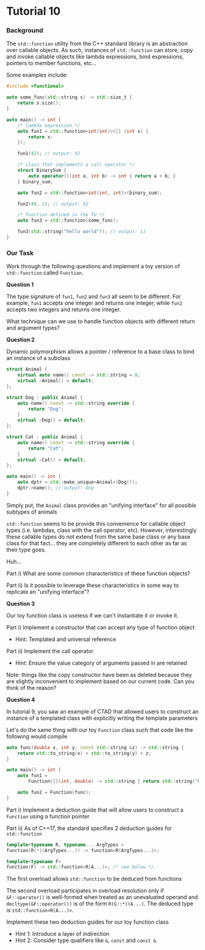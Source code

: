 # Tutorial 10

### Background

The `std::function` utility from the C++ standard library is an abstraction over callable objects. As such, instances of `std::function` can store, copy and invoke callable objects like lambda expressions, bind expressions, pointers to member functions, etc...

Some examples include:
```C++
#include <functional>

auto some_func(std::string s) -> std::size_t {
    return s.size();
}

auto main() -> int {
    /* lambda expression */
    auto fun1 = std::function<int(int)>([] (int x) {
        return x;
    });

    fun1(42); // output: 42

    /* class that implements a call operator */
    struct BinarySum {
        auto operator()(int a, int b) -> int { return a + b; }
    } binary_sum;

    auto fun2 = std::function<int(int, int)>(binary_sum);

    fun2(40, 2); // output: 42

    /* function defined in the TU */
    auto fun3 = std::function(some_func);

    fun3(std::string("hello world")); // output: 11
}

```

### Our Task

Work through the following questions and implement a toy version of `std::function` called `Function`.

**Question 1**

The type signature of `fun1`, `fun2` and `fun3` all seem to be different. For example, `fun1` accepts one integer and returns one integer, while `fun2` accepts two integers and returns one integer.

What technique can we use to handle function objects with different return and argument types?

**Question 2**

Dynamic polymorphism allows a pointer / reference to a base class to bind an instance of a subclass

```C++
struct Animal {
    virtual auto name() const -> std::string = 0;
    virtual ~Animal() = default;
};

struct Dog : public Animal {
    auto name() const -> std::string override {
        return "Dog";
    }
    virtual ~Dog() = default;
};

struct Cat : public Animal {
    auto name() const -> std::string override {
        return "Cat";
    }
    virtual ~Cat() = default;
};

auto main() -> int {
    auto dptr = std::make_unique<Animal>(Dog());
    dptr->name(); // output: Dog
}
```

Simply put, the `Animal` class provides an "unifying interface" for all possible subtypes of animals

`std::function` seems to be provide this convenience for callable object types (i.e. lambdas, class with the call operator, etc). However, interestingly these callable types do not extend from the same base class or any base class for that fact... they are completely different to each other as far as their type goes.

Huh...

Part i) What are some common characteristics of these function objects?


Part ii) Is it possible to leverage these characteristics in some way to replicate an "unifying interface"?

**Question 3**

Our toy function class is useless if we can't instantiate it or invoke it.

Part i) Implement a constructor that can accept any type of function object
- Hint: Templated and universal reference

Part ii) Implement the call operator
- Hint: Ensure the value category of arguments passed in are retained

Note: things like the copy constructor have been as deleted because they are slightly inconvenient to implement based on our current code. Can you think of the reason?

**Question 4**

In tutorial 9, you saw an example of CTAD that allowed users to construct an instance of a templated class with explicitly writing the template parameters

Let's do the same thing with our toy `Function` class such that code like the following would compile

```c++
auto func(double x, int y, const std::string &z) -> std::string {
    return std::to_string(x) + std::to_string(y) + z;
}

auto main() -> int {
    auto fun1 =
        Function([](int, double) -> std::string { return std::string("hello"); });

    auto fun2 = Function(func);
}
```

Part i) Implement a deduction guide that will allow users to construct a `Function` using a function pointer

Part ii) As of C++17, the standard specifies 2 deduction guides for `std::function`

```C++
template<typename R, typename... ArgTypes >
function(R(*)(ArgTypes...)) -> function<R(ArgTypes...)>;

template<typename F>
function(F) -> std::function<R(A...)>; /* see below */
```

The first overload allows `std::function` to be deduced from functions

The second overload participates in overload resolution only if `&F::operator()` is well-formed when treated as an unevaluated operand and `decltype(&F::operator())` is of the form `R(G::*)(A...)`. The deduced type is `std::function<R(A...)>`.


Implement these two deduction guides for our toy function class
- Hint 1: Introduce a layer of indirection
- Hint 2: Consider type qualifiers like `&`, `const` and `const &`
